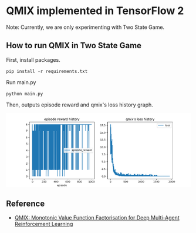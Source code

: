 # QMIX implemented in TensorFlow 2

Note: Currently, we are only experimenting with Two State Game.

## How to run QMIX in Two State Game

First, install packages.

```
pip install -r requirements.txt
```

Run main.py

```
python main.py
```

Then, outputs episode reward and qmix's loss history graph.

![result](https://github.com/tocom242242/qmix_tf2/blob/master/reward_loss_history.png)


## Reference
- [QMIX: Monotonic Value Function Factorisation for Deep Multi-Agent Reinforcement Learning](https://arxiv.org/abs/1803.11485)
